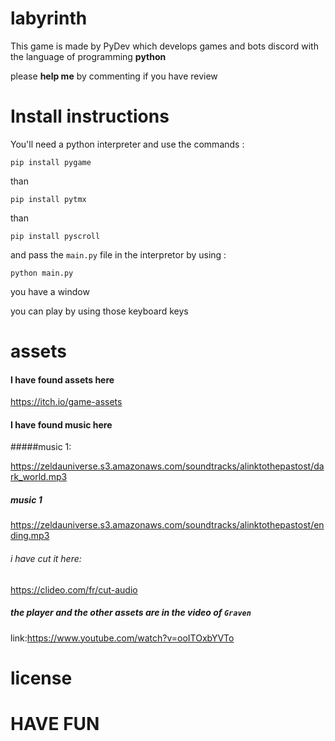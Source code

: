 # labyrinth
This game is made by PyDev which develops games and bots discord with the language of programming **python**

please **help me** by commenting if you have review

# Install instructions

You'll need a python interpreter and use the commands :

```
pip install pygame
```
than
```
pip install pytmx
```
than
```
pip install pyscroll
```

and pass the `main.py` file in the interpretor by using :

```
python main.py
```
you have a window



you can play by using those keyboard keys



# assets 


#### I have found assets here


https://itch.io/game-assets


#### I have found music here 
#####music 1:


https://zeldauniverse.s3.amazonaws.com/soundtracks/alinktothepastost/dark_world.mp3


##### music 1 


https://zeldauniverse.s3.amazonaws.com/soundtracks/alinktothepastost/ending.mp3


###### i have cut it here:


https://clideo.com/fr/cut-audio


##### the player and the other assets are in the video of `Graven` 


link:https://www.youtube.com/watch?v=ooITOxbYVTo


# license



# HAVE FUN


